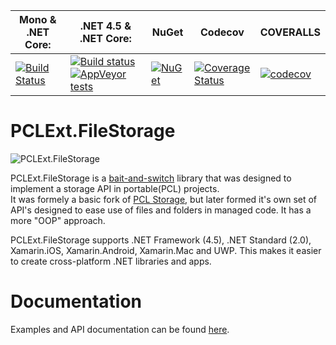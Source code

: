 **Mono & .NET Core:** | **.NET 4.5 & .NET Core:** | **NuGet** | **Codecov** | **COVERALLS**
------------ | ------------- | ------------- | ------------- | -------------
 | [![Build Status](https://travis-ci.org/PCLExt/PCLExt.FileStorage.svg?branch=master)](https://travis-ci.org/PCLExt/PCLExt.FileStorage) | [![Build status](https://ci.appveyor.com/api/projects/status/puku2ym0k1n7ryde?svg=true)](https://ci.appveyor.com/project/PCLExt/pclext-filestorage) [![AppVeyor tests](https://img.shields.io/appveyor/tests/PCLExt/pclext-filestorage.svg)]() | [![NuGet](https://img.shields.io/nuget/v/PCLExt.FileStorage.svg)](https://www.nuget.org/packages/PCLExt.FileStorage/) | [![Coverage Status](https://coveralls.io/repos/github/PCLExt/PCLExt.FileStorage/badge.svg?branch=master)](https://coveralls.io/github/PCLExt/PCLExt.FileStorage?branch=master) | [![codecov](https://codecov.io/gh/PCLExt/PCLExt.FileStorage/branch/master/graph/badge.svg)](https://codecov.io/gh/PCLExt/PCLExt.FileStorage)

# PCLExt.FileStorage

![PCLExt.FileStorage](https://raw.githubusercontent.com/PCLExt/PCLExt.FileStorage/master/common/sushi_64.png)
  
PCLExt.FileStorage is a [bait-and-switch](http://ericsink.com/entries/pcl_bait_and_switch.html) library that was designed to implement a storage API in portable(PCL) projects.  
It was formely a basic fork of [PCL Storage](https://github.com/dsplaisted/PCLStorage), but later formed it's own set of API's designed to ease use of files and folders in managed code. It has a more "OOP" approach.
  
PCLExt.FileStorage supports .NET Framework (4.5), .NET Standard (2.0), Xamarin.iOS, Xamarin.Android, Xamarin.Mac and UWP.
This makes it easier to create cross-platform .NET libraries and apps.

# Documentation
Examples and API documentation can be found [here](http://pclext.github.io/PCLExt.FileStorage/).
